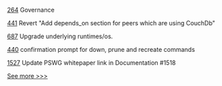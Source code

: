 
[264](https://github.com/hyperledger-labs/hyperledger-labs.github.io/pull/264) Governance

[441](https://github.com/hyperledger-labs/fablo/pull/441) Revert "Add depends_on section for peers which are using CouchDb"

[687](https://github.com/hyperledger-labs/fabric-operations-console/pull/687) Upgrade underlying runtimes/os.

[440](https://github.com/hyperledger-labs/fablo/pull/440) confirmation prompt for down, prune and recreate commands

[1527](https://github.com/hyperledger/caliper/pull/1527) Update PSWG whitepaper link in Documentation #1518


[See more >>>](https://start-here.hyperledger.org/pull-requests)
